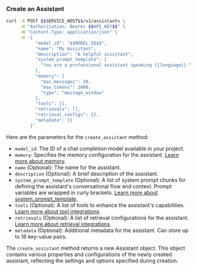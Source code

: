 ### Create an Assistant

```bash
curl -X POST $$SERVICE_HOST$$/v1/assistants \
     -H "Authorization: Bearer $$API_KEY$$" \
     -H "Content-Type: application/json" \
     -d '{
           "model_id": "$$MODEL_ID$$",
           "name": "My Assistant",
           "description": "A helpful assistant",
           "system_prompt_template": [
             "You are a professional assistant speaking {{language}}."
           ],
           "memory": {
             "max_messages": 20,
             "max_tokens": 2000,
             "type": "message_window"
           },
           "tools": [],
           "retrievals": [],
           "retrieval_configs": {},
           "metadata": {}
         }'
```

Here are the parameters for the `create_assistant` method:

- `model_id`: The ID of a chat completion model available in your project.
- `memory`: Specifies the memory configuration for the assistant. [Learn more about memory](/docs/guide/assistant/components/1-memory.md).
- `name` (Optional): The name for the assistant.
- `description` (Optional): A brief description of the assistant.
- `system_prompt_template` (Optional): A list of system prompt chunks for defining the assistant's conversational flow and context. Prompt variables are wrapped in curly brackets. [Learn more about system_prompt_template](/docs/guide/assistant/components/2-system-prompt-template.md).
- `tools` (Optional): A list of tools to enhance the assistant's capabilities. [Learn more about tool integrations](/docs/guide/assistant/components/4-tools.md).
- `retrievals` (Optional): A list of retrieval configurations for the assistant. [Learn more about retrieval integrations](/docs/guide/assistant/components/3-retrievals.md).
- `metadata` (Optional): Additional metadata for the assistant. Can store up to 16 key-value pairs.

The `create_assistant` method returns a new Assistant object.
This object contains various properties and configurations of the newly created assistant, reflecting the settings and options specified during creation.
